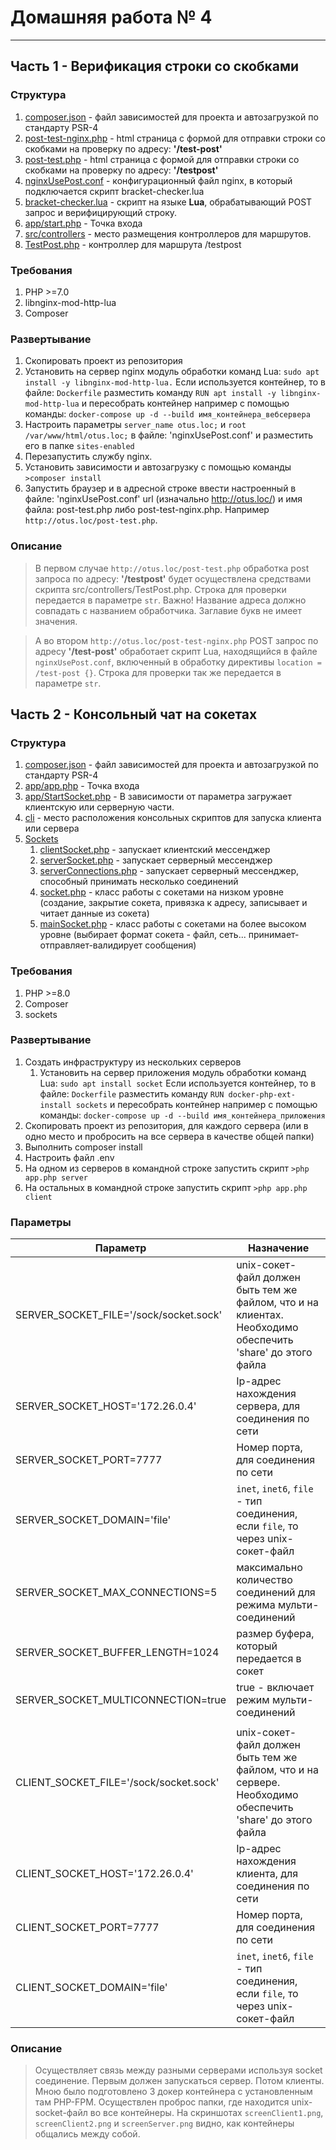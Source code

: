 # Домашняя работа № 4
____
## Часть 1 - Верификация строки со скобками

### Структура
1. [composer.json](composer.json) - файл зависимостей для проекта и автозагрузкой по стандарту PSR-4
2. [post-test-nginx.php](post-test-nginx.php) - html страница с формой для отправки строки со скобками на проверку по адресу: **'/test-post'**
3. [post-test.php](post-test.php) - html страница с формой для отправки строки со скобками на проверку по адресу: **'/testpost'**
4. [nginxUsePost.conf](nginxUsePost.conf) - конфигурационный файл nginx, в который подключается скрипт bracket-checker.lua
5. [bracket-checker.lua](bracket-checker.lua) - скрипт на языке **Lua**, обрабатывающий POST запрос и верифицирующий строку.
6. [app/start.php](app/start.php) - Точка входа
7. [src/controllers](src/controllers) - место размещения контроллеров для маршрутов.
8. [TestPost.php](src/controllers/TestPost.php) - контроллер для маршрута /testpost

### Требования
1. PHP >=7.0
2. libnginx-mod-http-lua
3. Composer

### Развертывание
1. Скопировать проект из репозитория
2. Установить на сервер nginx модуль обработки команд Lua: `sudo apt install -y libnginx-mod-http-lua.`
Если используется контейнер, то в файле: `Dockerfile`  разместить команду `RUN apt install -y libnginx-mod-http-lua`
и пересобрать контейнер например с помощью команды: `docker-compose up -d --build имя_контейнера_вебсервера`
3. Настроить параметры  `server_name otus.loc;` и `root /var/www/html/otus.loc;` в файле: 'nginxUsePost.conf'
и разместить его в папке `sites-enabled`
4. Перезапустить службу nginx.
5. Установить зависимости и автозагрузку с помощью команды `>composer install`
6. Запустить браузер и в адресной строке ввести настроенный в файле: 'nginxUsePost.conf' url (изначально http://otus.loc/)
и имя файла: post-test.php либо post-test-nginx.php. Например `http://otus.loc/post-test.php`. 

### Описание 
>В первом случае `http://otus.loc/post-test.php` обработка post запроса по адресу: **'/testpost'** 
будет осуществлена средствами скрипта src/controllers/TestPost.php. Строка для проверки передается в параметре `str`.
Важно! Название адреса должно совпадать с названием обработчика. Заглавие букв не имеет значения.

>А во втором `http://otus.loc/post-test-nginx.php` POST запрос по адресу **'/test-post'** обработает скрипт Lua,
находящийся в файле `nginxUsePost.conf`, включенный в обработку директивы `location = /test-post {}`.
Строка для проверки так же передается в параметре `str`.
   

## Часть 2 - Консольный чат на сокетах

### Структура
1. [composer.json](composer.json) - файл зависимостей для проекта и автозагрузкой по стандарту PSR-4
2. [app/app.php](app/app.php) - Точка входа
3. [app/StartSocket.php](app/StartSocket.php) - В зависимости от параметра загружает клиентскую или серверную части.
4. [cli](cli) - место расположения консольных скриптов для запуска клиента или сервера
5. [Sockets](Sockets)
   1. [clientSocket.php](Sockets/clientSocket.php) - запускает клиентский мессенджер
   2. [serverSocket.php](Sockets/serverSocket.php) - запускает серверный мессенджер
   3. [serverConnections.php](Sockets/serverConnections.php) - запускает серверный мессенджер, способный принимать несколько соединений
   4. [socket.php](Sockets/socket.php) - класс работы с сокетами на низком уровне (создание, закрытие сокета, привязка к адресу, записывает и читает данные из сокета)
   5. [mainSocket.php](Sockets/mainSocket.php) - класс работы с сокетами на более высоком уровне (выбирает формат сокета - файл, сеть... принимает-отправляет-валидирует сообщения)

### Требования
1. PHP >=8.0
2. Composer
3. sockets

### Развертывание
1. Создать инфраструктуру из нескольких серверов
   1. Установить на сервер приложения модуль обработки команд Lua: `sudo apt install socket`
   Если используется контейнер, то в файле: `Dockerfile`  разместить команду `RUN docker-php-ext-install sockets`
   и пересобрать контейнер например с помощью команды: `docker-compose up -d --build имя_контейнера_приложения`
2. Скопировать проект из репозитория, для каждого сервера (или в одно место и пробросить на все сервера в качестве общей папки)
3. Выполнить composer install
4. Настроить файл .env
5. На одном из серверов в командной строке запустить скрипт `>php app.php server`
6. На остальных в командной строке запустить скрипт `>php app.php client`

### Параметры
|Параметр|Назначение|
|----|----|
|SERVER_SOCKET_FILE='/sock/socket.sock'| unix-сокет-файл должен быть тем же файлом, что и на клиентах. Необходимо обеспечить 'share' до этого файла |
|SERVER_SOCKET_HOST='172.26.0.4'| Ip-адрес нахождения сервера, для соединения по сети |
|SERVER_SOCKET_PORT=7777| Номер порта, для соединения по сети |
|SERVER_SOCKET_DOMAIN='file'| `inet`, `inet6`, `file` - тип соединения, если `file`, то через unix-сокет-файл |
|SERVER_SOCKET_MAX_CONNECTIONS=5| максимально количество соединений для режима мульти-соединений |
|SERVER_SOCKET_BUFFER_LENGTH=1024| размер буфера, который передается в сокет |
|SERVER_SOCKET_MULTICONNECTION=true| true - включает режим мульти-соединений |
|||
|CLIENT_SOCKET_FILE='/sock/socket.sock'| unix-сокет-файл должен быть тем же файлом, что и на сервере. Необходимо обеспечить 'share' до этого файла |
|CLIENT_SOCKET_HOST='172.26.0.4'| Ip-адрес нахождения клиента, для соединения по сети |
|CLIENT_SOCKET_PORT=7777| Номер порта, для соединения по сети |
|CLIENT_SOCKET_DOMAIN='file'| `inet`, `inet6`, `file` - тип соединения, если `file`, то через unix-сокет-файл |

### Описание
> Осуществляет связь между разными серверами используя socket соединение. Первым должен запускаться сервер. Потом клиенты.
> Мною было подготовлено 3 докер контейнера с установленным там PHP-FPM. Осуществлен проброс папки, где находится unix-socket-файл
> во все контейнеры. На скриншотах `screenClient1.png`, `screenClient2.png` и `screenServer.png`
> видно, как контейнеры общались между собой.
